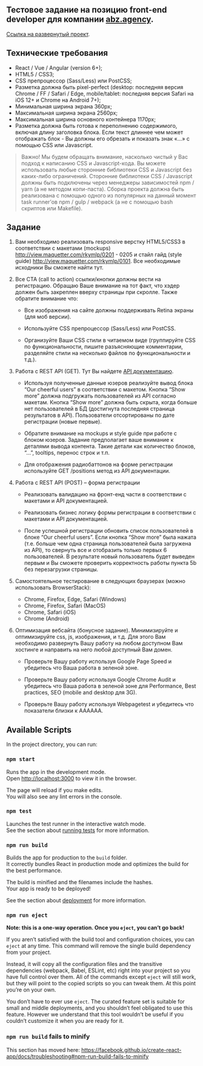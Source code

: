 ## Тестовое задание на позицию front-end developer для компании  [abz.agency](https://abz.agency/).

 [Ссылка на развернутый проект](https://glem1337.github.io/abz-agency/).

## Технические требования
- React / Vue / Angular (​version ​6+);
- HTML5 / CSS3;
- CSS препроцессор (Sass/Less) или PostCSS;
- Разметка должна быть pixel-perfect (desktop: последняя версия Chrome / FF / Safari / Edge,
mobile/tablet: последняя версия Safari на iOS 12+ и Chrome на Android 7+);
- Минимальная ширина экрана 360px;
- Максимальная ширина экрана 2560px;
- Максимальная ширина основного контейнера 1170px;
- Разметка должна быть готова к переполнению содержимого, включая длину заголовка блока.
Если текст длиннее чем может отображать блок - Вы должны его обрезать и показать знак «...» с
помощью CSS или Javascript.

> Важно! Мы будем обращать внимание, насколько чистый у Вас подход к написанию CSS и Javascript-кода. Вы
можете использовать любые сторонние библиотеки CSS и Javascript без каких-либо ограничений.
Сторонние библиотеки CSS / Javascript должны быть подключены через менеджеры зависимостей npm /
yarn (а не методом копи-паста). Сборка проекта должна быть реализована с помощью одного из
популярных на данный момент task runner’ов npm / gulp / webpack (а не с помощью bash скриптов или
Makefile).
>

## Задание

1. Вам необходимо реализовать responsive верстку HTML5/CSS3 в соответствии с макетами
(mockups) http://view.maquetter.com/rkymlp/0201 - 0205 и стайл гайд (style guide)
http://view.maquetter.com/rkymlp/0101​. Все необходимые исходники Вы сможете ​найти тут​.

2. Все CTA (call to action) ссылки/кнопки должны вести на регистрацию. Обращаю Ваше внимание
на тот факт, что хэдер должен быть закреплен вверху страницы при скролле. Также обратите
внимание что:
    - Все изображения на сайте должны поддерживать Retina экраны (для моб версии).
   
    - Используйте CSS препроцессор (Sass/Less) или PostCSS.
    
    - Организуйте Ваши CSS стили в читаемом виде (группируйте CSS по функциональности, пишите разъясняющие комментарии, разделяйте стили на несколько файлов по функциональности и т.д.).

3. Работа с REST API (GET). Тут Вы найдете ​[API документацию](https://apidocs.abz.dev/test_assignment_for_frontend_developer_api_documentation).
    - Используя полученные данные юзеров реализуйте вывод блока “Our cheerful users” в
    соответствии с макетом. Кнопка “Show more” должна подгружать пользователей из API
    согласно макетам. Кнопка “Show more” должна быть скрыта, когда больше нет
    пользователей в БД (достигнута последняя страница результатов в API). Пользователи
    отсортированы по дате регистрации (новые первые).
    
    - Обратите внимание на mockups и style guide при работе с блоком юзеров. Задание
    предполагает ваше внимание к деталями вывода контента. Такие детали как количество
    блоков, “...”, tooltips, перенос строк и т.п.
    
    - Для отображения радиобаттонов на форме регистрации используйте GET /positions
    метод из API документации.
    
4. Работа с REST API (POST) – форма регистрации
    - Реализовать валидацию на фронт-енд части в соответствии с макетами и API
    документацией.
    
    - Реализовать бизнес логику формы регистрации в соответствии с макетами и API
    документацией.
    
    - После успешной регистрации обновить список пользователей в блоке “Our cheerful
    users”. Если кнопка “Show more” была нажата (т.е. больше чем одна страница
    пользователей была загружена из API), то свернуть все и отобразить только первых 6
    пользователей. В результате новый пользователь будет выведен первым и Вы сможете
    проверить корректность работы пункта 5b без перезагрузки страницы.
    
5. Самостоятельное тестирование в следующих браузерах (можно использовать BrowserStack):
    - Chrome, Firefox, Edge, Safari (Windows)
    - Chrome, Firefox, Safari (MacOS)
    - Chrome, Safari (iOS)
    - Chrome (Android)
    
6. Оптимизация вебсайта (бонусное задание). Минимизируйте и оптимизируйте css, js,
изображения, и т.д. Для этого Вам необходимо развернуть Вашу работу на любом доступном
Вам хостинге и направить на него любой доступный Вам домен.
    - Проверьте Вашу работу используя Google Page Speed и убедитесь что Ваша работа в
    зеленой зоне.
    
    - Проверьте Вашу работу используя Google Chrome Audit и убедитесь что Ваша работа в
    зеленой зоне для Performance, Best practices, SEO (mobile and desktop для 3G).
    
    - Проверьте Вашу работу используя Webpagetest и убедитесь что показатели близки к
    AAAAAA.

## Available Scripts

In the project directory, you can run:

### `npm start`

Runs the app in the development mode.<br />
Open [http://localhost:3000](http://localhost:3000) to view it in the browser.

The page will reload if you make edits.<br />
You will also see any lint errors in the console.

### `npm test`

Launches the test runner in the interactive watch mode.<br />
See the section about [running tests](https://facebook.github.io/create-react-app/docs/running-tests) for more information.

### `npm run build`

Builds the app for production to the `build` folder.<br />
It correctly bundles React in production mode and optimizes the build for the best performance.

The build is minified and the filenames include the hashes.<br />
Your app is ready to be deployed!

See the section about [deployment](https://facebook.github.io/create-react-app/docs/deployment) for more information.

### `npm run eject`

**Note: this is a one-way operation. Once you `eject`, you can’t go back!**

If you aren’t satisfied with the build tool and configuration choices, you can `eject` at any time. This command will remove the single build dependency from your project.

Instead, it will copy all the configuration files and the transitive dependencies (webpack, Babel, ESLint, etc) right into your project so you have full control over them. All of the commands except `eject` will still work, but they will point to the copied scripts so you can tweak them. At this point you’re on your own.

You don’t have to ever use `eject`. The curated feature set is suitable for small and middle deployments, and you shouldn’t feel obligated to use this feature. However we understand that this tool wouldn’t be useful if you couldn’t customize it when you are ready for it.

### `npm run build` fails to minify

This section has moved here: https://facebook.github.io/create-react-app/docs/troubleshooting#npm-run-build-fails-to-minify
